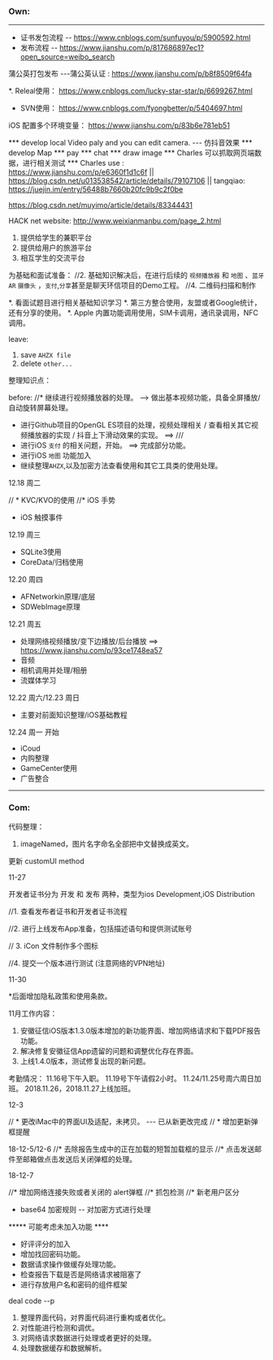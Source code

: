 


### Own:
------------------------------------

* 证书发包流程 -- https://www.cnblogs.com/sunfuyou/p/5900592.html
* 发布流程 --  https://www.jianshu.com/p/817686897ec1?open_source=weibo_search

蒲公英打包发布 ---蒲公英认证 : https://www.jianshu.com/p/b8f8509f64fa

*. Releal使用： https://www.cnblogs.com/lucky-star-star/p/6699267.html

* SVN使用： https://www.cnblogs.com/fyongbetter/p/5404697.html

iOS 配置多个环境变量： https://www.jianshu.com/p/83b6e781eb51

*** develop local Video paly and you can edit camera.  --- 仿抖音效果
*** develop Map
*** pay
*** chat
*** draw image
*** Charles 可以抓取网页端数据，进行相关测试
*** Charles use :  https://www.jianshu.com/p/e6360f1d1c6f  || https://blog.csdn.net/u013538542/article/details/79107106 || tangqiao: https://juejin.im/entry/56488b7660b20fc9b9c2f0be

https://blog.csdn.net/muyimo/article/details/83344431

HACK net website: http://www.weixianmanbu.com/page_2.html

1. 提供给学生的兼职平台
2. 提供给用户的旅游平台
3. 相互学生的交流平台


为基础和面试准备：
//2. 基础知识解决后，在进行后续的 `视频播放器` 和 `地图` 、`蓝牙` `AR`  `摄像头` ，`支付`,`分享`甚至是聊天环信项目的Demo工程。
//4. 二维码扫描和制作

*. 看面试题目进行相关基础知识学习
*. 第三方整合使用，友盟或者Google统计，还有分享的使用。
*. Apple 内置功能调用使用，SIM卡调用，通讯录调用，NFC调用。


leave:

1. save `AHZX file`
2. delete `other...`


整理知识点：

before:
//*  继续进行视频播放器的处理。 --> 做出基本视频功能，具备全屏播放/自动旋转屏幕处理。



*  进行Github项目的OpenGL ES项目的处理，视频处理相关 / 查看相关其它视频播放器的实现 / 抖音上下滑动效果的实现。
==> ///
*  进行iOS `支付` 的相关问题，开始。 ==> 完成部分功能。
* 进行iOS `地图` 功能加入
* 继续整理`AHZX`,以及加密方法查看使用和其它工具类的使用处理。

12.18 周二

// * KVC/KVO的使用
//* iOS 手势
* iOS 触摸事件

12.19 周三

* SQLite3使用
* CoreData/归档使用

12.20  周四

* AFNetworkin原理/底层
* SDWebImage原理

12.21 周五

* 处理网络视频播放/变下边播放/后台播放 ==> https://www.jianshu.com/p/93ce1748ea57
* 音频
* 相机调用并处理/相册
* 流媒体学习

12.22 周六/12.23 周日
* 主要对前面知识整理/iOS基础教程


12.24 周一 开始
* iCoud
* 内购整理
* GameCenter使用
* 广告整合




-   -   -   -   -   -   -   -   -   -   -   -   -   -   -   -   -   -   -   -   -   -   -   -   -   -   -   -   -   -   -   -   -   -   -   -   -  -   

### Com:


代码整理： 
1. imageNamed，图片名字命名全部把中文替换成英文。

更新 customUI method


11-27


开发者证书分为 开发 和 发布 两种，类型为ios Development,iOS Distribution

//1. 查看发布者证书和开发者证书流程

//2. 进行上线发布App准备，包括描述语句和提供测试账号

// 3. iCon 文件制作多个图标

//4. 提交一个版本进行测试  (注意网络的VPN地址)

11-30

*后面增加隐私政策和使用条款。

>>>
11月工作内容：

1. 安徽征信iOS版本1.3.0版本增加的新功能界面、增加网络请求和下载PDF报告功能。
2. 解决修复安徽征信App遗留的问题和调整优化存在界面。
3. 上线1.4.0版本，测试修复出现的新问题。

考勤情况：
11.16号下午入职。
11.19号下午请假2小时。
11.24/11.25号周六周日加班。
2018.11.26，2018.11.27上线加班。


12-3

// * 更改iMac中的界面UI及适配，未拷贝。 --- 已从新更改完成
// * 增加更新弹框提醒

18-12-5/12-6
//* 去除报告生成中的正在加载的短暂加载框的显示
//* 点击发送邮件至邮箱做点击发送后关闭弹框的处理。


18-12-7

//* 增加网络连接失败或者关闭的 alert弹框
//* 抓包检测
//* 新老用户区分



* base64 加密规则  -- 对加密方式进行处理


***** 可能考虑未加入功能 ****
* 好评评分的加入
* 增加找回密码功能。
* 数据请求操作做缓存处理功能。
* 检查报告下载是否是网络请求被阻塞了
* 进行存放用户名和密码的组件框架



deal code --p
1. 整理界面代码，对界面代码进行重构或者优化。
2. 对性能进行检测和调优。
3. 对网络请求数据进行处理或者更好的处理。
4. 处理数据缓存和数据解析。





